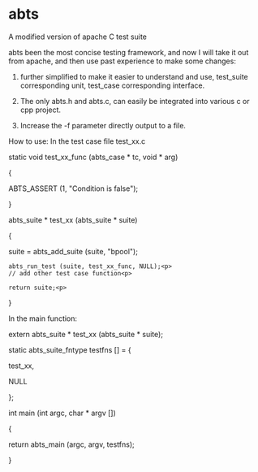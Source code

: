abts
====

A modified version of apache C test suite

abts been the most concise testing framework, and now I will take it out from apache, and then use past experience to make some changes:<p>
1. further simplified to make it easier to understand and use, test_suite corresponding unit, test_case corresponding interface.<p>
2. The only abts.h and abts.c, can easily be integrated into various c or cpp project.<p>
3. Increase the -f parameter directly output to a file.<p>


How to use:
In the test case file test_xx.c

static void test_xx_func (abts_case * tc, void * arg)<p>
{<p>
	ABTS_ASSERT (1, "Condition is false");<p>
}<p>
abts_suite * test_xx (abts_suite * suite)<p>
{<p>
	suite = abts_add_suite (suite, "bpool");<p>

	abts_run_test (suite, test_xx_func, NULL);<p>
	// add other test case function<p>

	return suite;<p>
}<p>

In the main function:

extern abts_suite * test_xx (abts_suite * suite);

static abts_suite_fntype testfns [] = {<p>
	test_xx,<p>
	NULL<p>
};<p>

int main (int argc, char * argv [])<p>
{<p>
	return abts_main (argc, argv, testfns);<p>
}<p>
